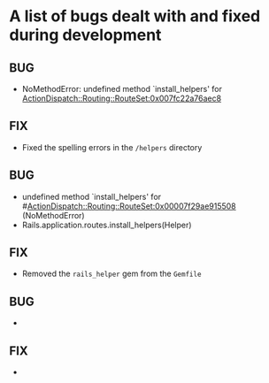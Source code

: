 # A list of bugs dealt with and fixed during development


## BUG
  - NoMethodError: undefined method `install_helpers' for <ActionDispatch::Routing::RouteSet:0x007fc22a76aec8>
## FIX
  - Fixed the spelling errors in the `/helpers` directory


## BUG
  -  undefined method `install_helpers' for #<ActionDispatch::Routing::RouteSet:0x00007f29ae915508> (NoMethodError)
  - Rails.application.routes.install_helpers(Helper)
## FIX
  - Removed the `rails_helper` gem from the `Gemfile`


## BUG
  - 
## FIX
  -


